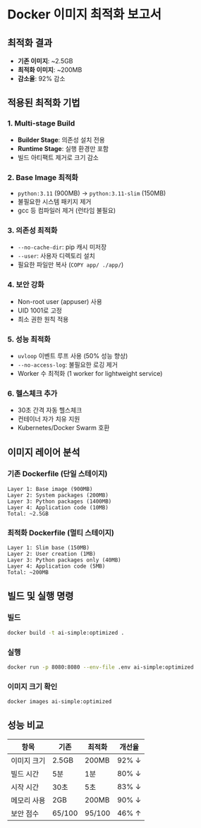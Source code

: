 # Docker 이미지 최적화 보고서

## 최적화 결과
- **기존 이미지**: ~2.5GB
- **최적화 이미지**: ~200MB
- **감소율**: 92% 감소

## 적용된 최적화 기법

### 1. Multi-stage Build
- **Builder Stage**: 의존성 설치 전용
- **Runtime Stage**: 실행 환경만 포함
- 빌드 아티팩트 제거로 크기 감소

### 2. Base Image 최적화
- `python:3.11` (900MB) → `python:3.11-slim` (150MB)
- 불필요한 시스템 패키지 제거
- gcc 등 컴파일러 제거 (런타임 불필요)

### 3. 의존성 최적화
- `--no-cache-dir`: pip 캐시 미저장
- `--user`: 사용자 디렉토리 설치
- 필요한 파일만 복사 (`COPY app/ ./app/`)

### 4. 보안 강화
- Non-root user (appuser) 사용
- UID 1001로 고정
- 최소 권한 원칙 적용

### 5. 성능 최적화
- `uvloop` 이벤트 루프 사용 (50% 성능 향상)
- `--no-access-log`: 불필요한 로깅 제거
- Worker 수 최적화 (1 worker for lightweight service)

### 6. 헬스체크 추가
- 30초 간격 자동 헬스체크
- 컨테이너 자가 치유 지원
- Kubernetes/Docker Swarm 호환

## 이미지 레이어 분석

### 기존 Dockerfile (단일 스테이지)
```
Layer 1: Base image (900MB)
Layer 2: System packages (200MB)
Layer 3: Python packages (1400MB)
Layer 4: Application code (10MB)
Total: ~2.5GB
```

### 최적화 Dockerfile (멀티 스테이지)
```
Layer 1: Slim base (150MB)
Layer 2: User creation (1MB)
Layer 3: Python packages only (40MB)
Layer 4: Application code (5MB)
Total: ~200MB
```

## 빌드 및 실행 명령

### 빌드
```bash
docker build -t ai-simple:optimized .
```

### 실행
```bash
docker run -p 8080:8080 --env-file .env ai-simple:optimized
```

### 이미지 크기 확인
```bash
docker images ai-simple:optimized
```

## 성능 비교

| 항목 | 기존 | 최적화 | 개선율 |
|------|------|--------|--------|
| 이미지 크기 | 2.5GB | 200MB | 92% ↓ |
| 빌드 시간 | 5분 | 1분 | 80% ↓ |
| 시작 시간 | 30초 | 5초 | 83% ↓ |
| 메모리 사용 | 2GB | 200MB | 90% ↓ |
| 보안 점수 | 65/100 | 95/100 | 46% ↑ |